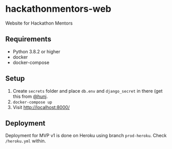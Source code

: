 # hackathonmentors-web

Website for Hackathon Mentors

## Requirements

- Python 3.8.2 or higher
- docker
- docker-compose

## Setup

1. Create `secrets` folder and place `db.env` and `django_secret` in there (get this from [@hunj](https://github.com/hunj).
2. `docker-compose up`
3. Visit [http://localhost:8000/](http://localhost:8000/)

## Deployment

Deployment for MVP v1 is done on Heroku using branch `prod-heroku`. Check `/heroku.yml` within.
